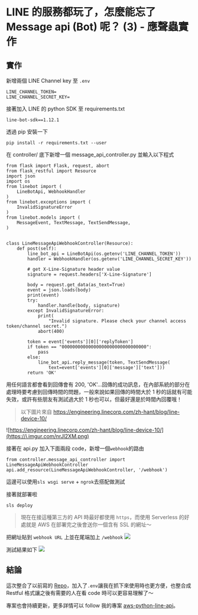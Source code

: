# LINE 的服務都玩了，怎麼能忘了 Message api (Bot) 呢？ (3) - 應聲蟲實作

## 實作
新增兩個 LINE Channel key 至 `.env`

```
LINE_CHANNEL_TOKEN=
LINE_CHANNEL_SECRET_KEY=
```

接著加入 LINE 的 python SDK 至 requirements.txt

```
line-bot-sdk==1.12.1
```

透過 pip 安裝一下

```
pip install -r requirements.txt --user
```

在 controller/ 底下新增一個 message_api_controller.py 並輸入以下程式

```
from flask import Flask, request, abort
from flask_restful import Resource
import json
import os
from linebot import (
    LineBotApi, WebhookHandler
)
from linebot.exceptions import (
    InvalidSignatureError
)
from linebot.models import (
    MessageEvent, TextMessage, TextSendMessage,
)


class LineMessageApiWebhookController(Resource):
    def post(self):
        line_bot_api = LineBotApi(os.getenv('LINE_CHANNEL_TOKEN'))
        handler = WebhookHandler(os.getenv('LINE_CHANNEL_SECRET_KEY'))

        # get X-Line-Signature header value
        signature = request.headers['X-Line-Signature']

        body = request.get_data(as_text=True)
        event = json.loads(body)
        print(event)
        try:
            handler.handle(body, signature)
        except InvalidSignatureError:
            print(
                "Invalid signature. Please check your channel access token/channel secret.")
            abort(400)

        token = event['events'][0]['replyToken']
        if token == "00000000000000000000000000000000":
            pass
        else:
            line_bot_api.reply_message(token, TextSendMessage(
                text=event['events'][0]['message']['text']))
        return 'OK'
```

用任何語言都會看到回傳會有 200, 'OK'...回傳的成功訊息，在內部系統的部分在處理時要考慮到回傳時間的問題，一般來說如果回傳的時間大於 1 秒的話就有可能失效，或許有些朋友有測試過大於 1 秒也可以，但最好還是於時間內回覆哦！

> 以下圖片來自 https://engineering.linecorp.com/zh-hant/blog/line-device-10/

![https://engineering.linecorp.com/zh-hant/blog/line-device-10/](https://i.imgur.com/nrJl2XM.png)

接著在 api.py 加入下面兩段 code，新增一個`webhook`的路由

```
from controller.message_api_controller import LineMessageApiWebhookController
api.add_resource(LineMessageApiWebhookController, '/webhook')
```

這邊可以使用`sls wsgi serve` + `ngrok`去搭配做測試

接著就部署啦

```
sls deploy
```

> 現在在接這種第三方的 API 時最好都使用 `https`，而使用 Serverless 的好處就是 AWS 在部署完之後會送你一個含有 SSL 的網址～

把網址貼到 `webhook URL` 上並在尾端加上 `/webhook`
![](https://i.imgur.com/uoiU96f.png)

測試結果如下
![](https://i.imgur.com/9wPNuma.png)

## 結論

這次整合了以前寫的 [Repo](https://github.com/louis70109/aws-line-wsgi-python)，加入了`.env`讓我在抓下來使用時也更方便，也整合成 Restful 格式讓之後有需要的人在看 code 時可以更容易理解了～

專案也會持續更新，更多詳情可以 follow 我的專案 [aws-python-line-api](https://github.com/louis70109/aws-python-line-api)。
